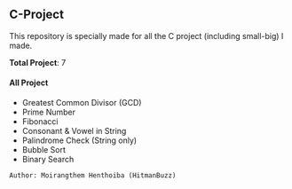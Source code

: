## C-Project

This repository is specially made for all the C project (including small-big) I made.

**Total Project**: 7 

#### All Project
- Greatest Common Divisor (GCD)
- Prime Number
- Fibonacci
- Consonant & Vowel in String
- Palindrome Check (String only)
- Bubble Sort
- Binary Search

`Author: Moirangthem Henthoiba (HitmanBuzz)`
